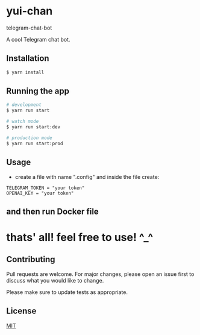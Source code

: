 # yui-chan
telegram-chat-bot

A cool Telegram chat bot.

## Installation

```bash
$ yarn install
```

## Running the app

```bash
# development
$ yarn run start

# watch mode
$ yarn run start:dev

# production mode
$ yarn run start:prod
```

## Usage
- create a file with name ".config" and inside the file create:
```
TELEGRAM_TOKEN = "your token"
OPENAI_KEY = "your token"

```
## and then run Docker file

# thats' all! feel free to use! ^_^

## Contributing

Pull requests are welcome. For major changes, please open an issue first
to discuss what you would like to change.

Please make sure to update tests as appropriate.

## License

[MIT](https://choosealicense.com/licenses/mit/)
